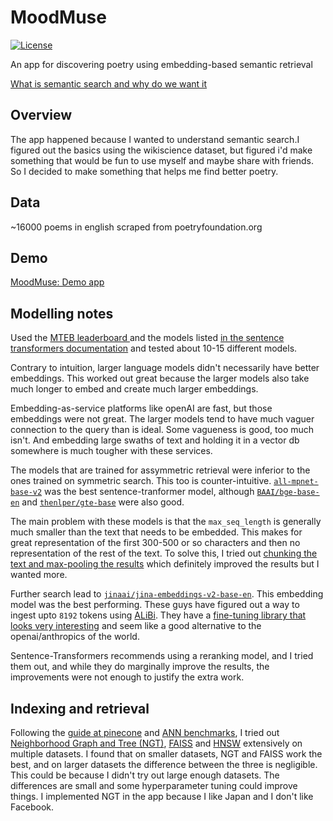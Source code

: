 # MoodMuse

[![License](https://img.shields.io/badge/License-BSD_2--Clause-orange.svg)](https://opensource.org/licenses/BSD-2-Clause)

An app for discovering poetry using embedding-based semantic retrieval


[What is semantic search and why do we want it](https://anandphilip.com/what-is-semantic-search-and-why-do-we-want-it/)
 


## Overview

The app happened because I wanted to understand semantic search.I figured out the basics using the wikiscience dataset, but figured i'd make something that would be fun to use myself and maybe share with friends. So I decided to make something that helps me find better poetry.

## Data


~16000 poems in english scraped from poetryfoundation.org

## Demo


[MoodMuse: Demo app](https://starry-eyed-geometry.anvil.app/)

## Modelling notes

Used the [MTEB leaderboard ](https://huggingface.co/spaces/mteb/leaderboard) and the models listed [in the sentence transformers documentation](https://www.sbert.net/docs/pretrained-models/msmarco-v3.html) and tested about 10-15 different models.

Contrary to intuition, larger language models didn't necessarily have better embeddings. This worked out great because the larger models also take much longer to embed and create much larger embeddings. 

Embedding-as-service platforms like openAI are fast, but those embeddings were not great. The larger models tend to have much vaguer connection to the query than is ideal. Some vagueness is good, too much isn't. And embedding large swaths of text and holding it in a vector db somewhere is much tougher with these services.

The models that are trained for assymmetric retrieval were inferior to the ones trained on symmetric search. This too is counter-intuitive. [`all-mpnet-base-v2`](https://huggingface.co/sentence-transformers/all-mpnet-base-v2) was the best sentence-tranformer model, although [`BAAI/bge-base-en`](https://huggingface.co/BAAI/bge-base-en) and [`thenlper/gte-base`](https://huggingface.co/thenlper/gte-base) were also good.

The main problem with these models is that the `max_seq_length` is generally much smaller than the text that needs to be embedded. This makes for great representation of the first 300-500 or so characters and then no representation of the rest of the text. To solve this, I tried out [chunking the text and max-pooling the results](https://github.com/simonw/llm-sentence-transformers/issues/8#issuecomment-1732618592) which definitely improved the results but I wanted more.

Further search lead to [`jinaai/jina-embeddings-v2-base-en`](https://huggingface.co/jinaai/jina-embeddings-v2-base-en). This embedding model was the best performing. These guys have figured out a way to ingest upto `8192` tokens using [ALiBi](https://arxiv.org/abs/2108.12409). They have a [fine-tuning library that looks very interesting](https://github.com/jina-ai/finetuner) and seem like a good alternative to the openai/anthropics of the world. 

Sentence-Transformers recommends using a reranking model, and I tried them out, and while they do marginally improve the results, the improvements were not enough to justify the extra work. 


## Indexing and retrieval

Following the [guide at pinecone](https://www.pinecone.io/learn/series/faiss/) and [ANN benchmarks](https://ann-benchmarks.com/), I tried out [Neighborhood Graph and Tree (NGT)](https://github.com/yahoojapan/NGT), [FAISS](https://github.com/facebookresearch/faiss) and [HNSW](https://github.com/nmslib/hnswlib) extensively on multiple datasets. I found that on smaller datasets, NGT and FAISS work the best, and on larger datasets the difference between the three is negligible. This could be because I didn't try out large enough datasets. The differences are small and some hyperparameter tuning could improve things. I implemented NGT in the app because I like Japan and I don't like Facebook. 


